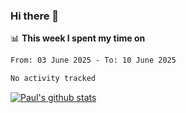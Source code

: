 ### Hi there 👋

📊 **This week I spent my time on**
<!--START_SECTION:waka-->

```txt
From: 03 June 2025 - To: 10 June 2025

No activity tracked
```

<!--END_SECTION:waka-->


[![Paul's github stats](https://github-readme-stats.vercel.app/api?username=mickeyouyou&theme=dracula&show_icons=true)](https://github.com/anuraghazra/github-readme-stats)
